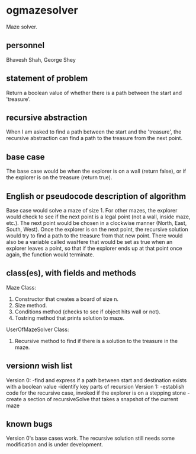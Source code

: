 # ogmazesolver
Maze solver.

## personnel
Bhavesh Shah, George Shey

## statement of problem
Return a boolean value of whether there is a path between the start and 'treasure'.

## recursive abstraction
When I am asked to find a path between the start and the 'treasure', the recursive abstraction can find a path to the treasure from the next point. 

## base case
The base case would be when the explorer is on a wall (return false), or if the explorer is on the treasure (return true). 

## English or pseudocode description of algorithm
Base case would solve a maze of size 1. For other mazes, the explorer would check to see if the next point is a legal point (not a wall, inside maze, etc.). The next point would be chosen in a clockwise manner (North, East, South, West). Once the explorer is on the next point, the recursive solution would try to find a path to the treasure from that new point. There would also be a variable called wasHere that would be set as true when an explorer leaves a point, so that if the explorer ends up at that point once again, the function would terminate. 

## class(es), with fields and methods
Maze Class:
1) Constructor that creates a board of size n.
2) Size method.
3) Conditions method (checks to see if object hits wall or not).
4) Tostring method that prints solution to maze.

UserOfMazeSolver Class:
1) Recursive method to find if there is a solution to the treasure in the maze.

## version*n* wish list
Version 0:
  -find and express if a path between start and destination exists with a boolean value
  -identify key parts of recursion
Version 1:
  -establish code for the recursive case, invoked if the explorer is on a stepping stone
  -create a section of recursiveSolve that takes a snapshot of the current maze

## known bugs
Version 0's base cases work. The recursive solution still needs some modification and is under development.
